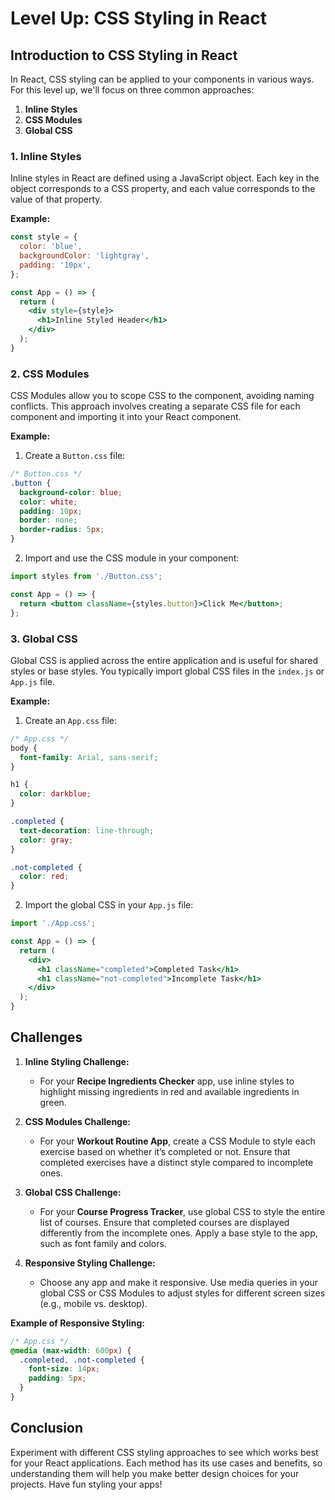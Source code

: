 # Level Up: CSS Styling in React

## Introduction to CSS Styling in React

In React, CSS styling can be applied to your components in various ways. For this level up, we'll focus on three common approaches:

1. **Inline Styles**
2. **CSS Modules**
3. **Global CSS**

### 1. Inline Styles

Inline styles in React are defined using a JavaScript object. Each key in the object corresponds to a CSS property, and each value corresponds to the value of that property.

**Example:**

```jsx
const style = {
  color: 'blue',
  backgroundColor: 'lightgray',
  padding: '10px',
};

const App = () => {
  return (
    <div style={style}>
      <h1>Inline Styled Header</h1>
    </div>
  );
}
```


### 2. CSS Modules

CSS Modules allow you to scope CSS to the component, avoiding naming conflicts. This approach involves creating a separate CSS file for each component and importing it into your React component.

**Example:**

1. Create a `Button.css` file:

```css
/* Button.css */
.button {
  background-color: blue;
  color: white;
  padding: 10px;
  border: none;
  border-radius: 5px;
}
```

2. Import and use the CSS module in your component:

```jsx
import styles from './Button.css';

const App = () => {
  return <button className={styles.button}>Click Me</button>;
};
```

### 3. Global CSS

Global CSS is applied across the entire application and is useful for shared styles or base styles. You typically import global CSS files in the `index.js` or `App.js` file.

**Example:**

1. Create an `App.css` file:

```css
/* App.css */
body {
  font-family: Arial, sans-serif;
}

h1 {
  color: darkblue;
}

.completed {
  text-decoration: line-through;
  color: gray;
}

.not-completed {
  color: red;
}
```

2. Import the global CSS in your `App.js` file:

```jsx
import './App.css';

const App = () => {
  return (
    <div>
      <h1 className="completed">Completed Task</h1>
      <h1 className="not-completed">Incomplete Task</h1>
    </div>
  );
}
```

## Challenges

1. **Inline Styling Challenge:**
   - For your **Recipe Ingredients Checker** app, use inline styles to highlight missing ingredients in red and available ingredients in green.

2. **CSS Modules Challenge:**
   - For your **Workout Routine App**, create a CSS Module to style each exercise based on whether it’s completed or not. Ensure that completed exercises have a distinct style compared to incomplete ones.

3. **Global CSS Challenge:**
   - For your **Course Progress Tracker**, use global CSS to style the entire list of courses. Ensure that completed courses are displayed differently from the incomplete ones. Apply a base style to the app, such as font family and colors.

4. **Responsive Styling Challenge:**
   - Choose any app and make it responsive. Use media queries in your global CSS or CSS Modules to adjust styles for different screen sizes (e.g., mobile vs. desktop).

**Example of Responsive Styling:**

```css
/* App.css */
@media (max-width: 600px) {
  .completed, .not-completed {
    font-size: 14px;
    padding: 5px;
  }
}
```

## Conclusion

Experiment with different CSS styling approaches to see which works best for your React applications. Each method has its use cases and benefits, so understanding them will help you make better design choices for your projects. Have fun styling your apps!
